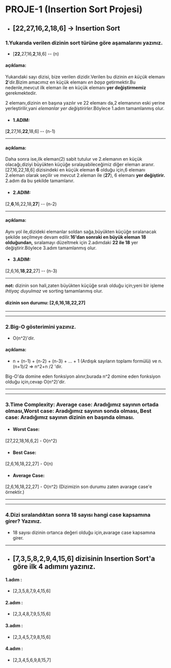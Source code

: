 # PROJE-1 (Insertion Sort Projesi)

- ## [22,27,16,2,18,6] -> Insertion Sort

### 1.Yukarıda verilen dizinin sort türüne göre aşamalarını yazınız.

-  [**22**,27,16,**2**,18,6] -- (n) 

#### açıklama: 
Yukarıdaki sayı dizisi, bize verilen dizidir.Verilen bu dizinin *en küçük* elemanı **2**'dir.Bizim amacımız en küçük elemanı *en başa* getirmektir.Bu nedenle,mevcut ilk eleman ile en küçük elemanı **yer değiştirmemiz** gerekmektedir.

2 elemanı,dizinin en başına yazılır ve 22 elemanı da,2 elemanının eski yerine yerleştirilir,yani *elemanlar yer değiştirirler*.Böylece 1.adım tamamlanmış olur.

- #### 1.ADIM:
 [**2**,27,16,**22**,18,6] -- (n-1)

---

#### açıklama:
Daha sonra ise,ilk eleman(2) sabit tutulur ve 2.elemanın en küçük olacağı,diziyi büyükten küçüğe sıralayabileceğimiz diğer eleman aranır. [27,16,22,18,6] dizisindeki en küçük eleman **6** olduğu için,6 elemanı 2.eleman olarak seçilir ve mevcut 2.eleman ile (**27**), 6 elemanı **yer değiştirir.** 2.adım da bu şekilde tamamlanır.

- #### 2.ADIM: 
[2,**6**,16,22,18,**27**] -- (n-2)

---

#### açıklama:
Aynı yol ile,dizideki elemanlar soldan sağa,büyükten küçüğe sıralanacak şekilde seçilmeye devam edilir.**16'dan sonraki en büyük eleman 18 olduğundan,** sıralamayı düzeltmek için 2.adımdaki **22 ile 18** yer değiştirir.Böylece 3.adım tamamlanmış olur.

- #### 3.ADIM:
[2,6,16,**18**,**22**,27] -- (n-3)

---

**not:** dizinin son hali,zaten büyükten küçüğe sıralı olduğu için;yeni bir işleme *ihtiyaç duyulmaz* ve sorting tamamlanmış olur.

#### dizinin son durumu:  [2,6,16,18,22,27]

---
---

### **2.Big-O gösterimini yazınız.**

- O(n^2)'dir.

#### açıklama:
 - n + (n-1) + (n-2) + (n-3) + ... + 1 
(Ardışık sayıların toplamı formülü)
ve
n.(n+1)/2 => n^2+n /2 'dir.

Big-O'da domine eden fonksiyon alınır,burada n^2 domine eden fonksiyon olduğu için,cevap O(n^2)'dir.

---
---

### 3.Time Complexity: Average case: Aradığımız sayının ortada olması,Worst case: Aradığımız sayının sonda olması, Best case: Aradığımız sayının dizinin en başında olması.

- #### Worst Case:
[27,22,18,16,6,2] - O(n^2)

- #### Best Case:
[2,6,16,18,22,27] - O(n)

- #### Average Case:
 [2,6,16,18,22,27] - O(n^2) 
 (Dizimizin son durumu zaten avarage case'e örnektir.)

---
---
### 4.Dizi sıralandıktan sonra 18 sayısı hangi case kapsamına girer? Yazınız.

- 18 sayısı dizinin ortanca değeri olduğu için,avarage case kapsamına girer.

---

- ## [7,3,5,8,2,9,4,15,6] dizisinin Insertion Sort'a göre ilk 4 adımını yazınız.

 #### 1.adım :
-  [2,3,5,8,7,9,4,15,6]

 #### 2.adım :
- [2,3,4,8,7,9,5,15,6]

#### 3.adım : 
- [2,3,4,5,7,9,8,15,6]

#### 4.adım : 
- [2,3,4,5,6,9,8,15,7]